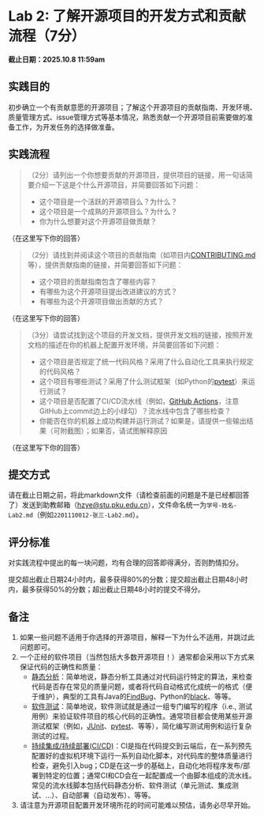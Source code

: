 # Lab 2: 了解开源项目的开发方式和贡献流程（7分）

**截止日期：2025.10.8 11:59am**

## 实践目的

初步确立一个有贡献意愿的开源项目；了解这个开源项目的贡献指南、开发环境、质量管理方式、issue管理方式等基本情况，熟悉贡献一个开源项目前需要做的准备工作，为开发任务的选择做准备。

## 实践流程

> （2分）请列出一个你想要贡献的开源项目，提供项目的链接，用一句话简要介绍一下这是个什么开源项目，并简要回答如下问题：
>   - 这个项目是一个活跃的开源项目么？为什么？
>   - 这个项目是一个成熟的开源项目么？为什么？
>   - 你为什么想要对这个开源项目做贡献？

（在这里写下你的回答）

> （2分）请找到并阅读这个项目的贡献指南（如项目内[CONTRIBUTING.md](https://docs.github.com/en/communities/setting-up-your-project-for-healthy-contributions/setting-guidelines-for-repository-contributors)等），提供贡献指南的链接，并简要回答如下问题：
>   - 这个项目的贡献指南包含了哪些内容？
>   - 有哪些为这个开源项目提出改进建议的方式？
>   - 有哪些为这个开源项目做出贡献的方式？

（在这里写下你的回答）

> （3分）请尝试找到这个项目的开发文档，提供开发文档的链接，按照开发文档的描述在你的机器上配置开发环境，并简要回答如下问题：
>   - 这个项目是否规定了统一代码风格？采用了什么自动化工具来执行规定的代码风格？
>   - 这个项目有哪些测试？采用了什么测试框架（如Python的[pytest](https://docs.pytest.org/en/7.4.x/)）来运行测试？
>   - 这个项目是否配置了CI/CD流水线（例如，[GitHub Actions](https://docs.github.com/en/actions)，注意GitHub上commit边上的小绿勾）？流水线中包含了哪些检查？
>   - 你能否在你的机器上成功构建并运行测试？如果是，请提供一些输出结果（可附截图）；如果否，请试图解释原因

（在这里写下你的回答）

## 提交方式

请在截止日期之前，将此markdown文件（请检查前面的问题是不是已经都回答了）发送到助教邮箱（hzye@stu.pku.edu.cn），文件命名统一为`学号-姓名-Lab2.md`（例如`2201110012-张三-Lab2.md`）。

## 评分标准

对实践流程中提出的每一块问题，均有合理的回答即得满分，否则酌情扣分。

提交超出截止日期24小时内，最多获得80%的分数；提交超出截止日期48小时内，最多获得50%的分数；超出截止日期48小时的提交不得分。

## 备注

1. 如果一些问题不适用于你选择的开源项目，解释一下为什么不适用，并跳过此问题即可。
2. 一个正经的软件项目（当然包括大多数开源项目！）通常都会采用以下方式来保证代码的正确性和质量：
    - [静态分析](https://en.wikipedia.org/wiki/List_of_tools_for_static_code_analysis)：简单地说，静态分析工具通过对代码运行特定的算法，来检查代码是否存在常见的质量问题，或者将代码自动格式化成统一的格式（便于维护），典型的工具有Java的[FindBug](http://findbugs.sourceforge.net/)、Python的[black](https://black.readthedocs.io/en/stable/)、等等。
    - [软件测试](https://en.wikipedia.org/wiki/Software_testing)：简单地说，软件测试就是通过一组专门编写的程序（i.e., 测试用例）来验证软件项目的核心代码的正确性。通常项目都会使用某些开源测试框架（例如，[JUnit](https://junit.org/junit5/)、[pytest](https://docs.pytest.org/en/7.1.x/)、等等），简化编写测试用例和运行复杂测试的过程。
    - [持续集成/持续部署(CI/CD)](https://en.wikipedia.org/wiki/Continuous_integration)：CI是指在代码提交到云端后，在一系列预先配置好的虚拟机环境下运行一系列自动化脚本，对代码库的整体质量进行检查，避免引入bug；CD是在这一步的基础上，自动化地将程序发布/部署到特定的位置；通常CI和CD会在一起配置成一个由脚本组成的流水线。常见的流水线脚本包括代码静态分析、软件测试（单元测试、集成测试、...）、自动部署（自动发布）、等等。
3. 请注意为开源项目配置开发环境所花的时间可能难以预估，请务必尽早开始。
    

